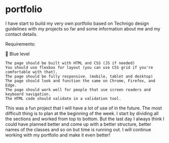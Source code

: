 # portfolio

I have start to build my very own portfolio based on Technigo design guidelines with my projects so far and some information about me and my contact details.

Requirements:

🔵 Blue level

    The page should be built with HTML and CSS (JS if needed)
    You should use flexbox for layout (you can use CSS grid if you're comfortable with that).
    The page should be fully responsive. (mobile, tablet and desktop)
    The page should look and function the same on Chrome, Firefox, and Edge.
    The page should work well for people that use screen readers and keyboard navigation.
    The HTML code should validate in a validation tool.

This was a fun project that I will have a lot of use of in the future. The most difficult thing is to plan at the beginning of the week. I start by dividing all the sections and worked from top to bottom. But the last day I always think I could have planned better and come up with a better structure, better names of the classes and so on but time is running out. 
I will continue working with my portfolio and make it even better!
